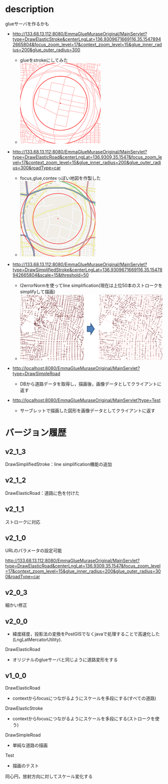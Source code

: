 # description


glueサーバを作るかも


* <http://133.68.13.112:8080/EmmaGlueMuraseOriginal/MainServlet?type=DrawElasticStroke&centerLngLat=136.9309671669116,35.15478942665804&focus_zoom_level=17&context_zoom_level=15&glue_inner_radius=200&glue_outer_radius=300>
	- glueをstrokeにしてみた
	- ![p1](p1.png)
* <http://133.68.13.112:8080/EmmaGlueMuraseOriginal/MainServlet?type=DrawElasticRoad&centerLngLat=136.9309,35.1547&focus_zoom_level=17&context_zoom_level=15&glue_inner_radius=200&glue_outer_radius=300&roadType=car>
	- focus,glue,contexっぽい地図を作製した
	- ![p1](p2.png)
* <http://133.68.13.112:8080/EmmaGlueMuraseOriginal/MainServlet?type=DrawSimplifiedStroke&centerLngLat=136.9309671669116,35.15478942665804&scale=15&threshold=50>
	- l2errorNormを使ってline simplification(現在は上位50本のストロークをsimplifyして描画)
	- ![p1](p3.png)
* <http://localhost:8080/EmmaGlueMuraseOriginal/MainServlet?type=DrawSimpleRoad>
	- DBから道路データを取得し，描画後，画像データとしてクライアントに返す

* <http://localhost:8080/EmmaGlueMuraseOriginal/MainServlet?type=Test>
	- サーブレットで描画した図形を画像データとしてクライアントに返す


# バージョン履歴

## v2_1_3
DrawSimplifiedStroke：line simplification機能の追加
## v2_1_2
DrawElasticRoad：道路に色を付けた

## v2_1_1
ストロークに対応


## v2_1_0
URLのパラメータの設定可能

<http://133.68.13.112:8080/EmmaGlueMuraseOriginal/MainServlet?type=DrawElasticRoad&centerLngLat=136.9309,35.1547&focus_zoom_level=17&context_zoom_level=15&glue_inner_radius=200&glue_outer_radius=300&roadType=car>


## v2_0_3
細かい修正

## v2_0_0

* 緯度経度，投影法の変換をPostGISでなくjavaで処理することで高速化した(LngLatMercatorUtility).

DrawElasticRoad

* オリジナルのglueサーバと同じように道路変形をする

## v1_0_0

DrawElasticRoad

* contextからfocusにつながるようにスケールを多段にする(すべての道路)

DrawElasticStroke

* contextからfocusにつながるようにスケールを多段にする(ストロークを使う)

DrawSimpleRoad

* 単純な道路の描画

Test

* 描画のテスト

同心円，放射方向に対してスケール変化する

